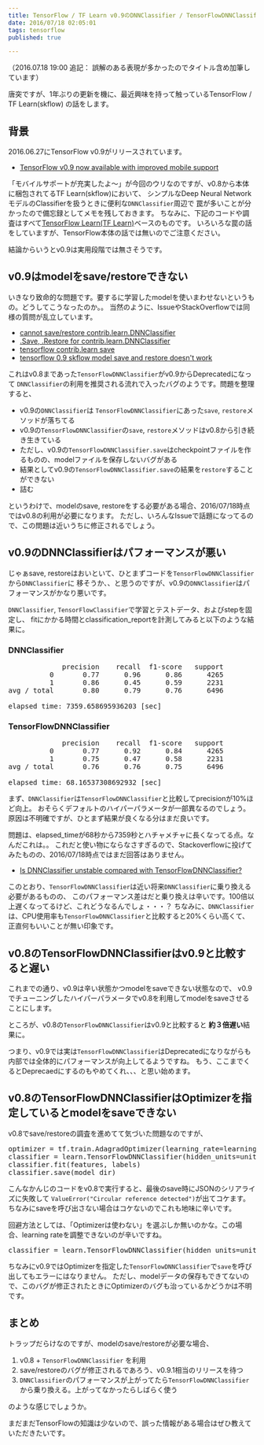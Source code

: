 ```yaml
---
title: TensorFlow / TF Learn v0.9のDNNClassifier / TensorFlowDNNClassifierの罠
date: 2016/07/18 02:05:01
tags: tensorflow
published: true

---
```


（2016.07.18 19:00 追記： 誤解のある表現が多かったのでタイトル含め加筆しています）

唐突ですが、1年ぶりの更新を機に、最近興味を持って触っているTensorFlow / TF Learn(skflow) の話をします。

## 背景
2016.06.27にTensorFlow v0.9がリリースされています。

- [TensorFlow v0.9 now available with improved mobile support](https://developers.googleblog.com/2016/06/tensorflow-v09-now-available-with.html)

「モバイルサポートが充実したよ〜」が今回のウリなのですが、v0.8から本体に梱包されてるTF Learn(skflow)において、
シンプルなDeep Neural NetworkモデルのClassifierを扱うときに便利な`DNNClassifier`周辺で
罠が多いことが分かったので備忘録としてメモを残しておきます。
ちなみに、下記のコードや調査はすべて[TensorFlow Learn(TF Learn)](https://github.com/tensorflow/tensorflow/tree/master/tensorflow/contrib/learn/python/learn)ベースのものです。
いろいろな罠の話をしていますが、TensorFlow本体の話では無いのでご注意ください。

結論からいうとv0.9は実用段階では無さそうです。

## v0.9はmodelをsave/restoreできない

いきなり致命的な問題です。要するに学習したmodelを使いまわせないというもの。どうしてこうなったのか。。
当然のように、IssueやStackOverflowでは同様の質問が乱立しています。

- [cannot save/restore contrib.learn.DNNClassifier](https://github.com/tensorflow/tensorflow/issues/3340)
- [.Save, .Restore for contrib.learn.DNNClassifier](https://github.com/tensorflow/tensorflow/issues/3306)
- [tensorflow contrib.learn save](http://stackoverflow.com/questions/38364438/tensorflow-contrib-learn-save)
- [tensorflow 0.9 skflow model save and restore doesn't work](http://stackoverflow.com/questions/38223839/tensorflow-0-9-skflow-model-save-and-restore-doesnt-work)

これはv0.8まであった`TensorFlowDNNClassifier`がv0.9からDeprecatedになって
`DNNClassifier`の利用を推奨される流れで入ったバグのようです。問題を整理すると、

- v0.9の`DNNClassifier`は `TensorFlowDNNClassifier`にあった`save`, `restore`メソッドが落ちてる
- v0.9の`TensorFlowDNNClassifier`の`save`, `restore`メソッドはv0.8から引き続き生きている
 - ただし、v0.9の`TensorFlowDNNClassifier.save`はcheckpointファイルを作るものの、modelファイルを保存しないバグがある
 - 結果としてv0.9の`TensorFlowDNNClassifier.save`の結果を`restore`することができない
 - 詰む

というわけで、modelのsave, restoreをする必要がある場合、2016/07/18時点ではv0.8の利用が必要になります。
ただし、いろんなIssueで話題になってるので、この問題は近いうちに修正されるでしょう。

## v0.9のDNNClassifierはパフォーマンスが悪い
じゃぁsave, restoreはおいといて、ひとまずコードを`TensorFlowDNNClassifier`から`DNNClassifier`に
移そうか、、と思うのですが、v0.9の`DNNClassifier`はパフォーマンスがかなり悪いです。

`DNNClassifier`, `TensorFlowClassifier`で学習とテストデータ、およびstepを固定し、
fitにかかる時間とclassification_reportを計測してみると以下のような結果に。

### DNNClassifier

<pre>
             precision    recall  f1-score   support
          0       0.77      0.96      0.86      4265
          1       0.86      0.45      0.59      2231
avg / total       0.80      0.79      0.76      6496

elapsed_time: 7359.658695936203 [sec]
</pre>

### TensorFlowDNNClassifier

<pre>
             precision    recall  f1-score   support
          0       0.77      0.92      0.84      4265
          1       0.75      0.47      0.58      2231
avg / total       0.76      0.76      0.75      6496

elapsed_time: 68.16537308692932 [sec]
</pre>

まず、`DNNClassifier`は`TensorFlowDNNClassifier`と比較してprecisionが10%ほど向上。
おそらくデフォルトのハイパーパラメータが一部異なるのでしょう。原因は不明確ですが、ひとまず結果が良くなる分はまだ良いです。

問題は、elapsed_timeが68秒から7359秒とハチャメチャに長くなってる点。なんだこれは。。
これだと使い物にならなさすぎるので、Stackoverflowに投げてみたものの、2016/07/18時点ではまだ回答はありません。

- [Is DNNClassifier unstable compared with TensorFlowDNNClassifier?](http://stackoverflow.com/questions/38413172/is-dnnclassifier-unstable-compared-with-tensorflowdnnclassifier)

このとおり、`TensorFlowDNNClassifier`は近い将来`DNNClassifier`に乗り換える必要があるものの、
このパフォーマンス差はだと乗り換えは辛いです。100倍以上遅くなってるけど、これどうなるんでしょ・・・？
ちなみに、`DNNClassifier`は、CPU使用率も`TensorFlowDNNClassifier`と比較すると20%くらい高くて、
正直何もいいことが無い印象です。

## v0.8のTensorFlowDNNClassifierはv0.9と比較すると遅い

これまでの通り、v0.9は辛い状態かつmodelをsaveできない状態なので、
v0.9でチューニングしたハイパーパラメータでv0.8を利用してmodelをsaveさせることにします。

ところが、v0.8の`TensorFlowDNNClassifier`はv0.9と比較すると **約３倍遅い**結果に。

つまり、v0.9では実は`TensorFlowDNNClassifier`はDeprecatedになりながらも
内部では全体的にパフォーマンスが向上してるようですね。
もう、ここまでくるとDeprecaedにするのもやめてくれ、、、と思い始めます。

## v0.8のTensorFlowDNNClassifierはOptimizerを指定しているとmodelをsaveできない

v0.8でsave/restoreの調査を進めてて気づいた問題なのですが、

<pre>
optimizer = tf.train.AdagradOptimizer(learning_rate=learning_rate)
classifier = learn.TensorFlowDNNClassifier(hidden_units=units, n_classes=n_classes, steps=steps, optimizer=optimizer)
classifier.fit(features, labels)
classifier.save(model_dir)
</pre>

こんなかんじのコードをv0.8で実行すると、最後のsave時にJSONのシリアライズに失敗して
`ValueError("Circular reference detected")`が出てコケます。
ちなみにsaveを呼び出さない場合はコケないのでこれも地味に辛いです。

回避方法としては、「Optimizerは使わない」を選ぶしか無いのかな。この場合、learning rateを調整できないのが辛いですね。

<pre>
classifier = learn.TensorFlowDNNClassifier(hidden_units=units, n_classes=n_classes, steps=steps)
</pre>

ちなみにv0.9ではOptimizerを指定した`TensorFlowDNNClassifier`で`save`を呼び出してもエラーにはなりません。
ただし、modelデータの保存もできてないので、このバグが修正されたときにOptimizerのバグも治っているかどうかは不明です。

## まとめ

トラップだらけなのですが、modelのsave/restoreが必要な場合、

1. v0.8 + `TensorFlowDNNClassifier` を利用
2. save/restoreのバグが修正されるであろう、v0.9.1相当のリリースを待つ
3. `DNNClassifier`のパフォーマンスが上がってたら`TensorFlowDNNClassifier`から乗り換える。上がってなかったらしばらく使う

のような感じでしょうか。

まだまだTensorFlowの知識は少ないので、誤った情報がある場合はぜひ教えていただきたいです。


